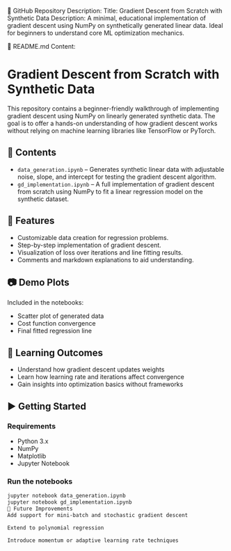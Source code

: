 🔶 GitHub Repository Description:
Title: Gradient Descent from Scratch with Synthetic Data
Description: A minimal, educational implementation of gradient descent using NumPy on synthetically generated linear data. Ideal for beginners to understand core ML optimization mechanics.

📄 README.md Content:

# Gradient Descent from Scratch with Synthetic Data

This repository contains a beginner-friendly walkthrough of implementing gradient descent using NumPy on linearly generated synthetic data. The goal is to offer a hands-on understanding of how gradient descent works without relying on machine learning libraries like TensorFlow or PyTorch.

## 📁 Contents

- `data_generation.ipynb` – Generates synthetic linear data with adjustable noise, slope, and intercept for testing the gradient descent algorithm.
- `gd_implementation.ipynb` – A full implementation of gradient descent from scratch using NumPy to fit a linear regression model on the synthetic dataset.

## 📌 Features

- Customizable data creation for regression problems.
- Step-by-step implementation of gradient descent.
- Visualization of loss over iterations and line fitting results.
- Comments and markdown explanations to aid understanding.

## 📷 Demo Plots

Included in the notebooks:
- Scatter plot of generated data
- Cost function convergence
- Final fitted regression line

## 🧠 Learning Outcomes

- Understand how gradient descent updates weights
- Learn how learning rate and iterations affect convergence
- Gain insights into optimization basics without frameworks

## ▶️ Getting Started

### Requirements
- Python 3.x
- NumPy
- Matplotlib
- Jupyter Notebook

### Run the notebooks
```bash
jupyter notebook data_generation.ipynb
jupyter notebook gd_implementation.ipynb
🔧 Future Improvements
Add support for mini-batch and stochastic gradient descent

Extend to polynomial regression

Introduce momentum or adaptive learning rate techniques
